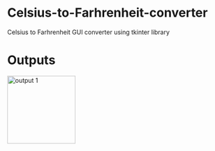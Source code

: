 # Celsius-to-Farhrenheit-converter
Celsius to Farhrenheit GUI converter using tkinter library
# Outputs
<img width="156" alt="output 1" src="https://user-images.githubusercontent.com/32400601/55046573-543c3f00-4fff-11e9-92b8-982c5aba0f0b.PNG">

